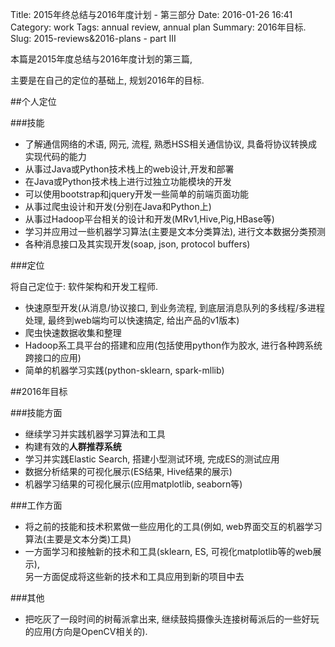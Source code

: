 Title: 2015年终总结与2016年度计划 - 第三部分
Date: 2016-01-26 16:41
Category: work
Tags: annual review, annual plan
Summary: 2016年目标.
Slug: 2015-reviews&2016-plans - part III

本篇是2015年度总结与2016年度计划的第三篇, 

主要是在自己的定位的基础上, 规划2016年的目标.

##个人定位

###技能

* 了解通信网络的术语, 网元, 流程, 熟悉HSS相关通信协议, 具备将协议转换成实现代码的能力
* 从事过Java或Python技术栈上的web设计,开发和部署
* 在Java或Python技术栈上进行过独立功能模块的开发
* 可以使用bootstrap和jquery开发一些简单的前端页面功能
* 从事过爬虫设计和开发(分别在Java和Python上)
* 从事过Hadoop平台相关的设计和开发(MRv1,Hive,Pig,HBase等)
* 学习并应用过一些机器学习算法(主要是文本分类算法), 进行文本数据分类预测
* 各种消息接口及其实现开发(soap, json, protocol buffers)

###定位

将自己定位于: 软件架构和开发工程师.

* 快速原型开发(从消息/协议接口, 到业务流程, 到底层消息队列的多线程/多进程处理, 最终到web端均可以快速搞定, 给出产品的v1版本)
* 爬虫快速数据收集和整理
* Hadoop系工具平台的搭建和应用(包括使用python作为胶水, 进行各种跨系统跨接口的应用)
* 简单的机器学习实践(python-sklearn, spark-mllib)

##2016年目标

###技能方面

* 继续学习并实践机器学习算法和工具
* 构建有效的**人群推荐系统**
* 学习并实践Elastic Search, 搭建小型测试环境, 完成ES的测试应用
* 数据分析结果的可视化展示(ES结果, Hive结果的展示)
* 机器学习结果的可视化展示(应用matplotlib, seaborn等)

###工作方面

* 将之前的技能和技术积累做一些应用化的工具(例如, web界面交互的机器学习算法(主要是文本分类)工具)
* 一方面学习和接触新的技术和工具(sklearn, ES, 可视化matplotlib等的web展示),  
另一方面促成将这些新的技术和工具应用到新的项目中去

###其他

* 把吃灰了一段时间的树莓派拿出来, 继续鼓捣摄像头连接树莓派后的一些好玩的应用(方向是OpenCV相关的).

